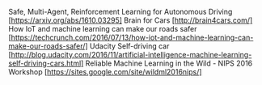 Safe, Multi-Agent, Reinforcement Learning for Autonomous Driving [https://arxiv.org/abs/1610.03295]
Brain for Cars [http://brain4cars.com/]
How IoT and machine learning can make our roads safer [https://techcrunch.com/2016/07/13/how-iot-and-machine-learning-can-make-our-roads-safer/]
Udacity Self-driving car [http://blog.udacity.com/2016/11/artificial-intelligence-machine-learning-self-driving-cars.html]
Reliable Machine Learning in the Wild - NIPS 2016 Workshop [https://sites.google.com/site/wildml2016nips/]
